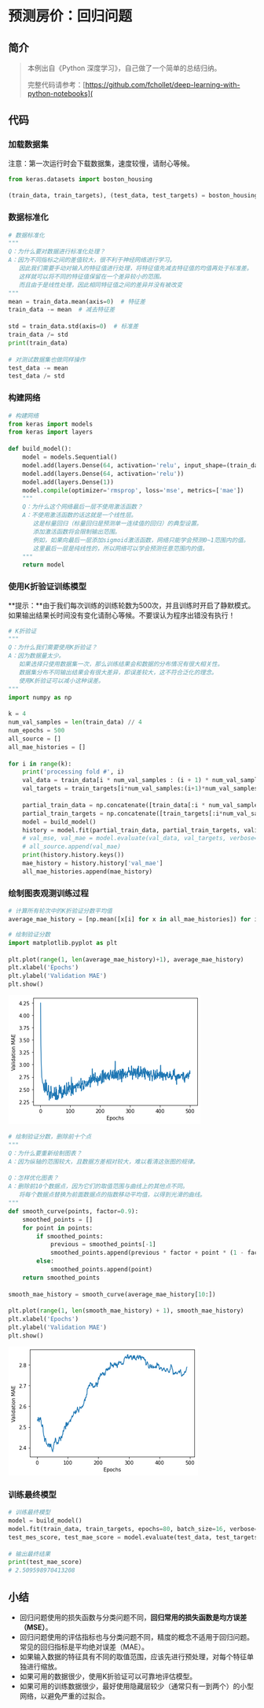 # 预测房价：回归问题

## 简介

> 本例出自《Python 深度学习》，自己做了一个简单的总结归纳。
>
> 完整代码请参考：[https://github.com/fchollet/deep-learning-with-python-notebooks](

## 代码

### 加载数据集

注意：第一次运行时会下载数据集，速度较慢，请耐心等候。

```python
from keras.datasets import boston_housing

(train_data, train_targets), (test_data, test_targets) = boston_housing.load_data()
```

### 数据标准化

```python
# 数据标准化
"""
Q：为什么要对数据进行标准化处理？
A：因为不同指标之间的差值较大，很不利于神经网络进行学习。
   因此我们需要手动对输入的特征值进行处理，将特征值先减去特征值的均值再处于标准差。
   这样就可以将不同的特征值保留在一个差异较小的范围。
   而且由于是线性处理，因此相同特征值之间的差异并没有被改变
"""
mean = train_data.mean(axis=0)  # 特征差
train_data -= mean  # 减去特征差

std = train_data.std(axis=0)  # 标准差
train_data /= std
print(train_data)

# 对测试数据集也做同样操作
test_data -= mean
test_data /= std
```

### 构建网络

```python
# 构建网络
from keras import models
from keras import layers

def build_model():
    model = models.Sequential()
    model.add(layers.Dense(64, activation='relu', input_shape=(train_data.shape[1], )))
    model.add(layers.Dense(64, activation='relu'))
    model.add(layers.Dense(1))
    model.compile(optimizer='rmsprop', loss='mse', metrics=['mae'])
    """
    Q：为什么这个网络最后一层不使用激活函数？
    A：不使用激活函数的话这就是一个线性层。
       这是标量回归（标量回归是预测单一连续值的回归）的典型设置。
       添加激活函数将会限制输出范围。
       例如，如果向最后一层添加sigmoid激活函数，网络只能学会预测0~1范围内的值。
       这里最后一层是纯线性的，所以网络可以学会预测任意范围内的值。
    """
    return model
```

### 使用K折验证训练模型

**提示：**由于我们每次训练的训练轮数为500次，并且训练时开启了静默模式。如果输出结果长时间没有变化请耐心等候。不要误认为程序出错没有执行！

```python
# K折验证
"""
Q：为什么我们需要使用K折验证？
A：因为数据量太少。
   如果选择只使用数据集一次，那么训练结果会和数据的分布情况有很大相关性。
   数据集分布不同输出结果会有很大差异，即误差较大，这不符合泛化的理念。
   使用K折验证可以减小这种误差。
"""
import numpy as np

k = 4
num_val_samples = len(train_data) // 4
num_epochs = 500
all_source = []
all_mae_histories = []

for i in range(k):
    print('processing fold #', i)
    val_data = train_data[i * num_val_samples : (i + 1) * num_val_samples]
    val_targets = train_targets[i*num_val_samples:(i+1)*num_val_samples]

    partial_train_data = np.concatenate([train_data[:i * num_val_samples], train_data[(i + 1)*num_val_samples:]], axis=0)
    partial_train_targets = np.concatenate([train_targets[:i*num_val_samples], train_targets[(i+1)*num_val_samples:]], axis=0)
    model = build_model()
    history = model.fit(partial_train_data, partial_train_targets, validation_data=(val_data, val_targets), epochs=num_epochs, batch_size=1, verbose=0)
    # val_mse, val_mae = model.evaluate(val_data, val_targets, verbose=0)
    # all_source.append(val_mae)
    print(history.history.keys())
    mae_history = history.history['val_mae']
    all_mae_histories.append(mae_history)
```

### 绘制图表观测训练过程

```python
# 计算所有轮次中的K折验证分数平均值
average_mae_history = [np.mean([x[i] for x in all_mae_histories]) for i in range(num_epochs)]
```

```python
# 绘制验证分数
import matplotlib.pyplot as plt

plt.plot(range(1, len(average_mae_history)+1), average_mae_history)
plt.xlabel('Epochs')
plt.ylabel('Validation MAE')
plt.show()
```

![image.png](https://raw.githubusercontent.com/wlynxg/pic/main/2025/06/01/20250601-170227.png)


```python
# 绘制验证分数，删除前十个点
"""
Q：为什么要重新绘制图表？
A：因为纵轴的范围较大，且数据方差相对较大，难以看清这张图的规律。

Q：怎样优化图表？
A：删除前10个数据点，因为它们的取值范围与曲线上的其他点不同。
   将每个数据点替换为前面数据点的指数移动平均值，以得到光滑的曲线。
"""
def smooth_curve(points, factor=0.9):
    smoothed_points = []
    for point in points:
        if smoothed_points:
            previous = smoothed_points[-1]
            smoothed_points.append(previous * factor + point * (1 - factor))
        else:
            smoothed_points.append(point)
    return smoothed_points

smooth_mae_history = smooth_curve(average_mae_history[10:])

plt.plot(range(1, len(smooth_mae_history) + 1), smooth_mae_history)
plt.xlabel('Epochs')
plt.ylabel('Validation MAE')
plt.show()
```

![image.png](https://raw.githubusercontent.com/wlynxg/pic/main/2025/06/01/20250601-170307.png)

### 训练最终模型

```python
# 训练最终模型
model = build_model()
model.fit(train_data, train_targets, epochs=80, batch_size=16, verbose=0)
test_mes_score, test_mae_score = model.evaluate(test_data, test_targets)

# 输出最终结果
print(test_mae_score)
# 2.509598970413208
```

## 小结

- 回归问题使用的损失函数与分类问题不同，**回归常用的损失函数是均方误差（MSE）**。
- 回归问题使用的评估指标也与分类问题不同，精度的概念不适用于回归问题。常见的回归指标是平均绝对误差（MAE）。
- 如果输入数据的特征具有不同的取值范围，应该先进行预处理，对每个特征单独进行缩放。
- 如果可用的数据很少，使用K折验证可以可靠地评估模型。
- 如果可用的训练数据很少，最好使用隐藏层较少（通常只有一到两个）的小型网络，以避免严重的过拟合。